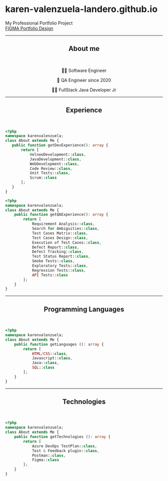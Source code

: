 # karen-valenzuela-landero.github.io
My Professional Portfolio Project
<br>
[FIGMA Portfolio Design](https://www.figma.com/file/rf2ppNqg4Uiq8gv55b1mHS/Portfolio?type=design&node-id=0%3A1&mode=design&t=xw0ACCvLs6HgiUzr-1)

---

<div align="center">
 <h2>About me</h2>
 <br>
 <p>👩‍💻 Software Engineer </p>
 <p>🌟 QA Engineer since 2020</p>
 <p>✍🏼 FullStack Java Developer Jr </p>
</div>

---
<div align="center">
  <h2>Experience</h2>
  <br>
</div>

 ```php
<?php
namespace karenvalenzuela;
class About extends Me {
    public function getDevExperience(): array {
        return [
            VelneoDevelopment::class,
            JavaDevelopment::class,
            WebDevelopment::class,
            Code Review::class,
            Unit Tests::class,
            Scrum::class
        ];
    }
}
```

```php
<?php
namespace karenvalenzuela;
class About extends Me {
    public function getQAExperience(): array {
        return [
            Requirement Analysis::class,
            Search for Ambiguities::class,
            Test Cases Matrix::class,
            Test Cases Design::class,
            Execution of Test Cases::class,
            Defect Report::class,
            Defect Tracking::class,
            Test Status Report::class,
            Smoke Tests::class,
            Exploratory Tests::class,
            Regression Tests::class,
            API Tests::class
        ];
    }
}
```

---
<div align="center">
 <h2>Programming Languages </h2>
 <br>
</div>
 
```php
<?php
namespace karenvalenzuela;
class About extends Me {
    public function getLanguages (): array {
        return [            
            HTML/CSS::class,
            Javascript::class,
            Java::class,
            SQL::class
        ];
    }
}
```

---
<div align="center">
 <h2>Technologies </h2>
 <br>
</div>
 
```php
<?php
namespace karenvalenzuela;
class About extends Me {
    public function getTechnologies (): array {
        return [ 
            Azure DevOps TestPlan::class,
            Test & Feedback plugin::class,
            Postman::class,
            Figma::class
        ];
    }
}
```



